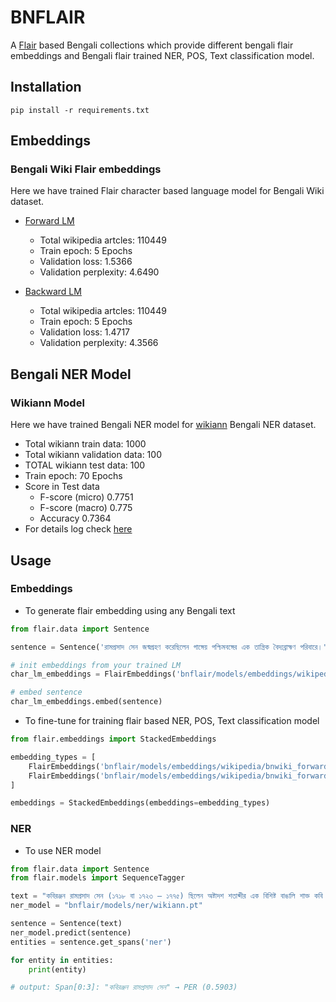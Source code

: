 # BNFLAIR
A [Flair](https://github.com/flairNLP/flair) based Bengali collections which provide different bengali flair embeddings and Bengali flair trained NER, POS, Text classification model.

## Installation
```
pip install -r requirements.txt
```

## Embeddings
### Bengali Wiki Flair embeddings
Here we have trained Flair character based language model for Bengali Wiki dataset.

- [Forward LM](https://github.com/sagorbrur/bnflair/tree/main/models/embeddings/wikipedia)
    - Total wikipedia artcles: 110449
    - Train epoch: 5 Epochs
    - Validation loss: 1.5366
    - Validation perplexity: 4.6490
    
- [Backward LM](https://github.com/sagorbrur/bnflair/tree/main/models/embeddings/wikipedia)
    - Total wikipedia artcles: 110449
    - Train epoch: 5 Epochs
    - Validation loss: 1.4717
    - Validation perplexity: 4.3566

## Bengali NER Model
### Wikiann Model
Here we have trained Bengali NER model for [wikiann](https://huggingface.co/datasets/wikiann) Bengali NER dataset.

- Total wikiann train data: 1000
- Total wikiann validation data: 100
- TOTAL wikiann test data: 100
- Train epoch: 70 Epochs
- Score in Test data
    - F-score (micro) 0.7751
    - F-score (macro) 0.775
    - Accuracy 0.7364
- For details log check [here]()

## Usage
### Embeddings
- To generate flair embedding using any Bengali text

```py
from flair.data import Sentence

sentence = Sentence('রামপ্রসাদ সেন জন্মগ্রহণ করেছিলেন গাঙ্গেয় পশ্চিমবঙ্গের এক তান্ত্রিক বৈদ্যব্রাহ্মণ পরিবারে।')

# init embeddings from your trained LM
char_lm_embeddings = FlairEmbeddings('bnflair/models/embeddings/wikipedia/bnwiki_backward.pt')

# embed sentence
char_lm_embeddings.embed(sentence)

```

- To fine-tune for training flair based NER, POS, Text classification model

```py
from flair.embeddings import StackedEmbeddings

embedding_types = [
    FlairEmbeddings('bnflair/models/embeddings/wikipedia/bnwiki_forward.pt'),
    FlairEmbeddings('bnflair/models/embeddings/wikipedia/bnwiki_forward.pt')
]

embeddings = StackedEmbeddings(embeddings=embedding_types)

```

### NER
- To use NER model
```py
from flair.data import Sentence
from flair.models import SequenceTagger

text = "কবিরঞ্জন রামপ্রসাদ সেন (১৭১৮ বা ১৭২৩ – ১৭৭৫) ছিলেন অষ্টাদশ শতাব্দীর এক বিশিষ্ট বাঙালি শাক্ত কবি ও সাধক।"
ner_model = "bnflair/models/ner/wikiann.pt"

sentence = Sentence(text)
ner_model.predict(sentence)
entities = sentence.get_spans('ner')

for entity in entities:
    print(entity)

# output: Span[0:3]: "কবিরঞ্জন রামপ্রসাদ সেন" → PER (0.5903)
```